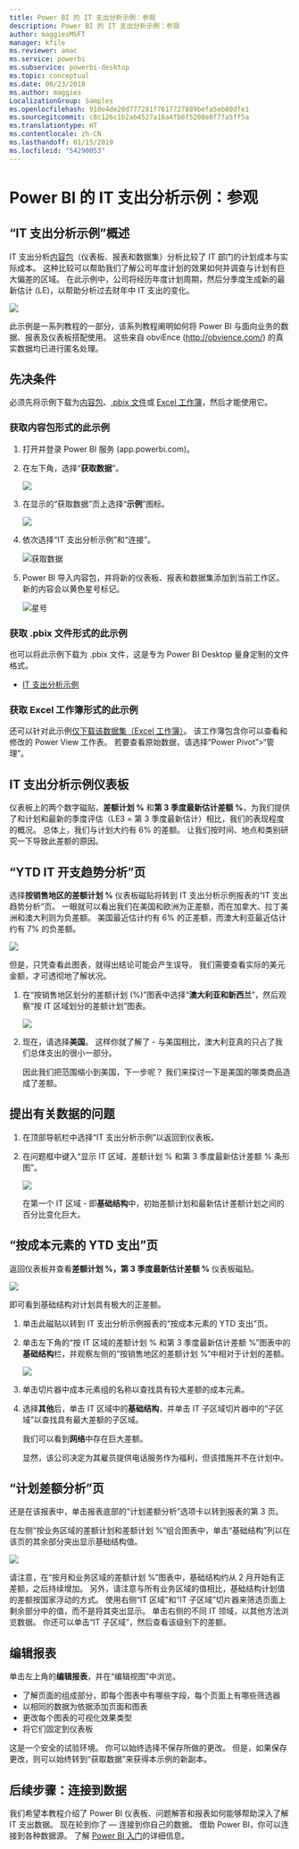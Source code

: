 ```yaml
---
title: Power BI 的 IT 支出分析示例：参观
description: Power BI 的 IT 支出分析示例：参观
author: maggiesMSFT
manager: kfile
ms.reviewer: amac
ms.service: powerbi
ms.subservice: powerbi-desktop
ms.topic: conceptual
ms.date: 06/23/2018
ms.author: maggies
LocalizationGroup: Samples
ms.openlocfilehash: 910e4de20d777281f7617727889befa5eb80dfe1
ms.sourcegitcommit: c8c126c1b2ab4527a16a4fb8f5208e0f7fa5ff5a
ms.translationtype: HT
ms.contentlocale: zh-CN
ms.lasthandoff: 01/15/2019
ms.locfileid: "54290053"
---
```

# <a name="it-spend-analysis-sample-for-power-bi-take-a-tour"></a>Power BI 的 IT 支出分析示例：参观

## <a name="overview-of-the-it-spend-analysis-sample"></a>“IT 支出分析示例”概述
IT 支出分析[内容包](service-organizational-content-pack-introduction.md)（仪表板、报表和数据集）分析比较了 IT 部门的计划成本与实际成本。 这种比较可以帮助我们了解公司年度计划的效果如何并调查与计划有巨大偏差的区域。 在此示例中，公司将经历年度计划周期，然后分季度生成新的最新估计 (LE)，以帮助分析过去财年中 IT 支出的变化。

![](media/sample-it-spend/it1.png)

此示例是一系列教程的一部分，该系列教程阐明如何将 Power BI 与面向业务的数据、报表及仪表板搭配使用。 这些来自 obviEnce (<http://obvience.com/>) 的真实数据均已进行匿名处理。

## <a name="prerequisites"></a>先决条件

 必须先将示例下载为[内容包](https://docs.microsoft.com/power-bi/sample-it-spend#get-the-content-pack-for-this-sample)、[.pbix 文件](http://download.microsoft.com/download/E/9/8/E98CEB6D-CEBB-41CF-BA2B-1A1D61B27D87/IT%20Spend%20Analysis%20Sample%20PBIX.pbix)或 [Excel 工作簿](http://go.microsoft.com/fwlink/?LinkId=529783)，然后才能使用它。

### <a name="get-the-content-pack-for-this-sample"></a>获取内容包形式的此示例

1. 打开并登录 Power BI 服务 (app.powerbi.com)。
2. 在左下角，选择“**获取数据**”。
   
    ![](media/sample-datasets/power-bi-get-data.png)
3. 在显示的“获取数据”页上选择“**示例**”图标。
   
   ![](media/sample-datasets/power-bi-samples-icon.png)
4. 依次选择“IT 支出分析示例”和“连接”。  
  
   ![获取数据](media/sample-it-spend/it-connect.png)
   
5. Power BI 导入内容包，并将新的仪表板、报表和数据集添加到当前工作区。 新的内容会以黄色星号标记。 
   
   ![星号](media/sample-it-spend/it-asterisk.png)
  
### <a name="get-the-pbix-file-for-this-sample"></a>获取 .pbix 文件形式的此示例

也可以将此示例下载为 .pbix 文件，这是专为 Power BI Desktop 量身定制的文件格式。 

 * [IT 支出分析示例](http://download.microsoft.com/download/E/9/8/E98CEB6D-CEBB-41CF-BA2B-1A1D61B27D87/IT%20Spend%20Analysis%20Sample%20PBIX.pbix)

### <a name="get-the-excel-workbook-for-this-sample"></a>获取 Excel 工作簿形式的此示例
还可以针对此示例[仅下载该数据集（Excel 工作簿）](http://go.microsoft.com/fwlink/?LinkId=529783)。 该工作簿包含你可以查看和修改的 Power View 工作表。 若要查看原始数据，请选择“Power Pivot”>“管理”。


## <a name="the-it-spend-analysis-sample-dashboard"></a>IT 支出分析示例仪表板
仪表板上的两个数字磁贴，**差额计划 %** 和**第 3 季度最新估计差额 %**，为我们提供了和计划和最新的季度评估（LE3 = 第 3 季度最新估计）相比，我们的表现程度的概况。 总体上，我们与计划大约有 6% 的差额。 让我们按时间、地点和类别研究一下导致此差额的原因。

## <a name="ytd-it-spend-trend-analysis-page"></a>“YTD IT 开支趋势分析”页
选择**按销售地区的差额计划 %** 仪表板磁贴将转到 IT 支出分析示例报表的“IT 支出趋势分析”页。 一眼就可以看出我们在美国和欧洲为正差额，而在加拿大、拉丁美洲和澳大利则为负差额。 美国最近估计约有 6% 的正差额，而澳大利亚最近估计约有 7% 的负差额。

![](media/sample-it-spend/it2.png)

但是，只凭查看此图表，就得出结论可能会产生误导。 我们需要查看实际的美元金额，才可透彻地了解状况。

1. 在“按销售地区划分的差额计划 (%)”图表中选择“**澳大利亚和新西兰**”，然后观察“按 IT 区域划分的差额计划”图表。

   ![](media/sample-it-spend/it3.png)
2. 现在，请选择**美国**。 这样你就了解了 - 与美国相比，澳大利亚真的只占了我们总体支出的很小一部分。

    因此我们把范围缩小到美国，下一步呢？ 我们来探讨一下是美国的哪类商品造成了差额。

## <a name="ask-questions-of-the-data"></a>提出有关数据的问题
1. 在顶部导航栏中选择“IT 支出分析示例”以返回到仪表板。
2. 在问题框中键入“显示 IT 区域、差额计划 % 和第 3 季度最新估计差额 % 条形图”。

   ![](media/sample-it-spend/it4.png)

   在第一个 IT 区域 - 即**基础结构**中，初始差额计划和最新估计差额计划之间的百分比变化巨大。

## <a name="ytd-spend-by-cost-elements-page"></a>“按成本元素的 YTD 支出”页
返回仪表板并查看**差额计划 %，第 3 季度最新估计差额 %** 仪表板磁贴。

![](media/sample-it-spend/it5.png)

即可看到基础结构对计划具有极大的正差额。

1. 单击此磁贴以转到 IT 支出分析示例报表的“按成本元素的 YTD 支出”页。
2. 单击左下角的“按 IT 区域的差额计划 % 和第 3 季度最新估计差额 %”图表中的**基础结构**栏，并观察左侧的“按销售地区的差额计划 %”中相对于计划的差额。

    ![](media/sample-it-spend/it6.png)
3. 单击切片器中成本元素组的名称以查找具有较大差额的成本元素。
4. 选择**其他**后，单击 IT 区域中的**基础结构**，并单击 IT 子区域切片器中的“子区域”以查找具有最大差额的子区域。  

   我们可以看到**网络**中存在巨大差额。

   显然，该公司决定为其雇员提供电话服务作为福利，但该措施并不在计划中。

## <a name="plan-variance-analysis-page"></a>“计划差额分析”页
还是在该报表中，单击报表底部的“计划差额分析”选项卡以转到报表的第 3 页。

在左侧“按业务区域的差额计划和差额计划 %”组合图表中，单击“基础结构”列以在该页的其余部分突出显示基础结构值。

![](media/sample-it-spend/it7.png)

请注意，在“按月和业务区域的差额计划 %”图表中，基础结构约从 2 月开始有正差额，之后持续增加。 另外，请注意与所有业务区域的值相比，基础结构计划值的差额按国家浮动的方式。 使用右侧“IT 区域”和“IT 子区域”切片器来筛选页面上剩余部分中的值，而不是将其突出显示。 单击右侧的不同 IT 领域，以其他方法浏览数据。 你还可以单击“IT 子区域”，然后查看该级别下的差额。

## <a name="edit-the-report"></a>编辑报表
单击左上角的**编辑报表**，并在“编辑视图”中浏览。

* 了解页面的组成部分，即每个图表中有哪些字段，每个页面上有哪些筛选器
* 以相同的数据为依据添加页面和图表
* 更改每个图表的可视化效果类型
* 将它们固定到仪表板

这是一个安全的试验环境。 你可以始终选择不保存所做的更改。 但是，如果保存更改，则可以始终转到“获取数据”来获得本示例的新副本。

## <a name="next-steps-connect-to-your-data"></a>后续步骤：连接到数据
我们希望本教程介绍了 Power BI 仪表板、问题解答和报表如何能够帮助深入了解 IT 支出数据。 现在轮到你了 — 连接到你自己的数据。 借助 Power BI，你可以连接到各种数据源。 了解 [Power BI 入门](service-get-started.md)的详细信息。
